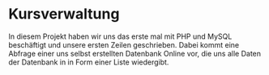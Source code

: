 # Kursverwaltung

In diesem Projekt haben wir uns das erste mal mit PHP und MySQL beschäftigt und unsere ersten Zeilen geschrieben. Dabei kommt eine Abfrage einer uns selbst erstellten Datenbank
Online vor, die uns alle Daten der Datenbank in in Form einer Liste wiedergibt.
